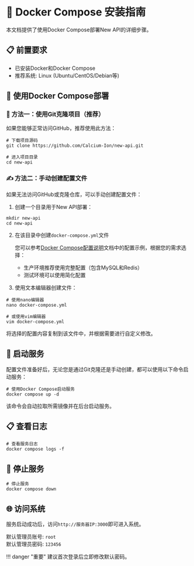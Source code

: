 # 🐙 Docker Compose 安装指南

本文档提供了使用Docker Compose部署New API的详细步骤。

## 📋 前置要求

- 已安装Docker和Docker Compose
- 推荐系统: Linux (Ubuntu/CentOS/Debian等)

## 🔄 使用Docker Compose部署

### 📂 方法一：使用Git克隆项目（推荐）

如果您能够正常访问GitHub，推荐使用此方法：

```shell
# 下载项目源码
git clone https://github.com/Calcium-Ion/new-api.git

# 进入项目目录
cd new-api
```

### ✍️ 方法二：手动创建配置文件

如果无法访问GitHub或克隆仓库，可以手动创建配置文件：

1. 创建一个目录用于New API部署：

```shell
mkdir new-api
cd new-api
```

2. 在该目录中创建`docker-compose.yml`文件

   您可以参考[Docker Compose配置说明](docker-compose-yml.md)文档中的配置示例，根据您的需求选择：
   
   - 生产环境推荐使用完整配置（包含MySQL和Redis）
   - 测试环境可以使用简化配置

3. 使用文本编辑器创建文件：

```shell
# 使用nano编辑器
nano docker-compose.yml

# 或使用vim编辑器
vim docker-compose.yml
```

将选择的配置内容复制到该文件中，并根据需要进行自定义修改。

## 🚀 启动服务

配置文件准备好后，无论您是通过Git克隆还是手动创建，都可以使用以下命令启动服务：

```shell
# 使用Docker Compose启动服务
docker compose up -d
```

该命令会自动拉取所需镜像并在后台启动服务。

## 📋 查看日志

```shell
# 查看服务日志
docker compose logs -f
```

## 🛑 停止服务

```shell
# 停止服务
docker compose down
```

## 🌐 访问系统

服务启动成功后，访问`http://服务器IP:3000`即可进入系统。

默认管理员账号: `root`  
默认管理员密码: `123456`

!!! danger "重要"
    建议首次登录后立即修改默认密码。
